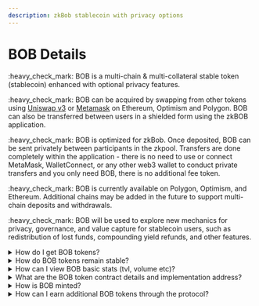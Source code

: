 ```yaml
---
description: zkBob stablecoin with privacy options
---
```


# BOB Details

:heavy\_check\_mark: BOB is a multi-chain & multi-collateral stable token (stablecoin) enhanced with optional privacy features.

:heavy\_check\_mark: BOB can be acquired by swapping from other tokens using [Uniswap v3](get-bob-on-uniswap-v3.md) or [Metamask](swap-bob-with-metamask-swap.md) on Ethereum, Optimism and Polygon. BOB can also be transferred between users in a shielded form using the zkBOB application.

:heavy\_check\_mark:  BOB is optimized for zkBob. Once deposited, BOB can be sent privately between participants in the zkpool. Transfers are done completely within the application - there is no need to use or connect MetaMask, WalletConnect, or any other web3 wallet to conduct private transfers and you only need BOB, there is no additional fee token.

:heavy\_check\_mark: BOB is currently available on Polygon, Optimism, and Ethereum. Additional chains may be added in the future to support multi-chain deposits and withdrawals.

:heavy\_check\_mark: BOB will be used to explore new mechanics for privacy, governance, and value capture for stablecoin users, such as redistribution of lost funds, compounding yield refunds, and other features.&#x20;

<details>

<summary>How do I get BOB tokens?</summary>

BOB is currently available on Polygon, Optimism and Ethereum. BOB can be acquired in several ways outside of the zkBob application.

* Sent between users to any 0x address on Polygon, Optimism or Ethereum.
* Swap tokens for BOB using Metamask.&#x20;
  * [Instructions](swap-bob-with-metamask-swap.md)
* Swap using Uniswap v3.
  * [Instructions for new users](get-bob-on-uniswap-v3.md)
  * [Get BOB ](https://zkbob.page.link/getBOB)on Uniswap v3

</details>

<details>

<summary>How do BOB tokens remain stable?</summary>

BOB tokens are pre-minted and paired with an existing stable token (multi-collateral, for example USDC and BUSD) on Uniswap V3. Uniswap v3 features the ability to set a range for the exchange rate and provide concentrated liquidity for the pair, resulting in very limited slippage to the stablecoin peg. [Learn More](https://docs.uniswap.org/protocol/concepts/V3-overview/concentrated-liquidity).

</details>

<details>

<summary>How can I view BOB basic stats (tvl, volume etc)?</summary>

The easiest way to see stats by chain is through the Uniswap interface.

* [BOB on Polygon](https://app.uniswap.org/#/tokens/polygon/0xb0b195aefa3650a6908f15cdac7d92f8a5791b0b)
* [BOB on Optimism](https://app.uniswap.org/#/tokens/optimism/0xb0b195aefa3650a6908f15cdac7d92f8a5791b0b)
* [BOB on Ethereum](https://app.uniswap.org/#/tokens/ethereum/0xb0b195aefa3650a6908f15cdac7d92f8a5791b0b)

Overviews can also be found on [CoinGecko](https://www.coingecko.com/en/coins/bob) or [CoinMarketCap](https://coinmarketcap.com/currencies/bob/).

</details>

<details>

<summary>What are the BOB token contract details and implementation address?</summary>

**BOB contracts on Polygon:**

* BOB Token: [0xB0B195aEFA3650A6908f15CdaC7D92F8a5791B0B](https://polygonscan.com/address/0xB0B195aEFA3650A6908f15CdaC7D92F8a5791B0B)&#x20;
* BOB Token Implementation: [0x98DB3A72BeF2145A8F8d8B94F81317341Af2b08C](https://polygonscan.com/address/0x98DB3A72BeF2145A8F8d8B94F81317341Af2b08C)

**BOB on Ethereum (same addresses):**&#x20;

* BOB Token: [0xB0B195aEFA3650A6908f15CdaC7D92F8a5791B0B ](https://etherscan.io/address/0xB0B195aEFA3650A6908f15CdaC7D92F8a5791B0B)
* BOB Token Implementation: [0x98DB3A72BeF2145A8F8d8B94F81317341Af2b08C](https://etherscan.io/address/0x98DB3A72BeF2145A8F8d8B94F81317341Af2b08C)

**BOB on Optimism (same addresses):**

* BOB Token: [0xB0B195aEFA3650A6908f15CdaC7D92F8a5791B0B](https://optimistic.etherscan.io/address/0xB0B195aEFA3650A6908f15CdaC7D92F8a5791B0B)
* BOB Token Implementation: [0x98DB3A72BeF2145A8F8d8B94F81317341Af2b08C](https://optimistic.etherscan.io/address/0x98db3a72bef2145a8f8d8b94f81317341af2b08c)

**BOB token attributes:**

* ERC20-based fungible tokens
* Upgradeable & Mintable (note upgradeability account and minting account must never be the same account)
* Meta-transaction support
* EIP677 support for `transferAndCall` functionality
* Address block list capability (similar to USDC)
* Recovery function(s) for lost/mis-sent tokens

__

</details>

<details>

<summary>How is BOB minted?</summary>

BOB is minted via a multisig BOB Safe with a distributed reserve board. All mints are described and [catalogued here](bob-minting.md).

</details>

<details>

<summary>How can I earn additional BOB tokens through the protocol?</summary>

This is not yet possible, but is planned for activation in a future version. An auction mechanism is in development where users can bid on BOB rewards earned from LP positions, compounding, and lost tokens.\
\
_Details coming soon._

</details>
